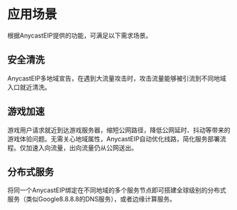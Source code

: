 

# 应用场景

根据AnycastEIP提供的功能，可满足以下需求场景。

## 安全清洗

AnycastEIP多地域宣告，在遇到大流量攻击时，攻击流量能够被引流到不同地域入口就近清洗。

## 游戏加速

游戏用户请求就近到达游戏服务器，缩短公网路径，降低公网延时、抖动等带来的游戏体验问题。无需关心地域属性，AnycastEIP自动优化线路，简化服务部署流程。仅加速入向流量，出向流量仍从公网送出。

## 分布式服务

将同一个AnycastEIP绑定在不同地域的多个服务节点即可搭建全球级别的分布式服务（类似Google8.8.8.8的DNS服务），或者边缘计算服务。
